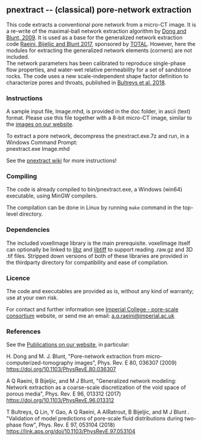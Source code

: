 ﻿##  pnextract -- (classical) pore-network extraction

This code extracts a conventional pore network from a micro-CT image.
It is a re-write of the maximal-ball network extraction algorithm by [Dong and Blunt, 2009]. 
It is used as a base for the generalized network extraction code 
[Raeini, Bijeljic and Blunt 2017], sponsored by [TOTAL]. However, here the modules
for extracting the generalized network elements (corners) are not included.   
The network parameters has been calibrated to reproduce single-phase flow 
properties, and water-wet relative permeability for a set of sandstone rocks.
The code uses a new scale-independent shape factor definition to characterize
pores and throats, published in [Bultreys et al. 2018].


### Instructions
A sample input file, Image.mhd, is provided in the doc folder, in ascii 
(text) format. Please use this file together with a 8-bit micro-CT 
image, similar to the [images on our website].

To extract a pore network, decompress the pnextract.exe.7z and run, in a Windows Command Prompt:     
    pnextract.exe  Image.mhd

See the [pnextract wiki](https://github.com/aliraeini/pnextract/wiki/pnextract-FAQ) for more instructions!

###  Compiling
The code is already compiled to bin/pnextract.exe, a Windows (win64) executable, using MinGW compilers.

The compilation can be done in Linux by running ``make`` command in the top-level directory.

###  Dependencies
The included voxelImage library  is the main prerequisite. 
voxelImage itself can optionally be linked to [libz] and [libtiff] to support
reading .raw.gz and 3D .tif files. 
Stripped down versions of both of these libraries are provided in the 
thirdparty directory for compatibility and ease of compilation.

###  Licence

The code and executables are provided as is, without any kind of warranty;
use at your own risk.

For contact and further information see [Imperial College - pore-scale consortium] website,
or send me an email:   a.q.raeini@imperial.ac.uk


### References

See the [Publications on our website], in particular:

H. Dong and M. J. Blunt, "Pore-network extraction from micro-computerized-tomography images",  Phys. Rev. E 80, 036307 (2009) 
https://doi.org/10.1103/PhysRevE.80.036307

A Q Raeini, B Bijeljic, and M J Blunt, "Generalized network modeling: Network extraction as a coarse-scale discretization of the void space of porous media", Phys. Rev. E 96, 013312  (2017)
https://doi.org/10.1103/PhysRevE.96.013312

T Bultreys, Q Lin, Y Gao, A Q Raeini, A AlRatrout, B Bijeljic, and M J Blunt . "Validation of model predictions of pore-scale fluid distributions during two-phase flow", Phys. Rev. E 97, 053104 (2018) 
https://link.aps.org/doi/10.1103/PhysRevE.97.053104


[Publications on our website]: http://www.imperial.ac.uk/earth-science/research/research-groups/perm/research/pore-scale-modelling/publications/
[images on our website]: http://www.imperial.ac.uk/earth-science/research/research-groups/perm/research/pore-scale-modelling/micro-ct-images-and-networks/
[Imperial College - pore-scale consortium]: http://www.imperial.ac.uk/earth-science/research/research-groups/perm/research/pore-scale-modelling
[Bultreys et al. 2018]: https://link.aps.org/doi/10.1103/PhysRevE.97.053104
[Raeini, Bijeljic and Blunt 2017]: https://doi.org/10.1103/PhysRevE.96.013312
[Dong and Blunt, 2009]: https://doi.org/10.1103/PhysRevE.80.036307
[libtiff]: https://gitlab.com/libtiff/libtiff
[libz]: https://github.com/madler/zlib
[TOTAL]: https://www.total.com
